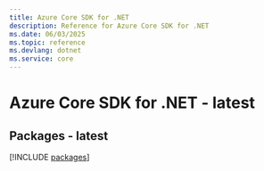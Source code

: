```yaml
---
title: Azure Core SDK for .NET
description: Reference for Azure Core SDK for .NET
ms.date: 06/03/2025
ms.topic: reference
ms.devlang: dotnet
ms.service: core
---
```

# Azure Core SDK for .NET - latest
## Packages - latest
[!INCLUDE [packages](core-index.md)]